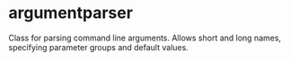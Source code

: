 # argumentparser
Class for parsing command line arguments. Allows short and long names, specifying parameter groups and default values.
